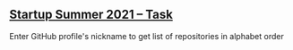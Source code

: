 ## [Startup Summer 2021 – Task](https://startup-summer-task.paralect.com/)

Enter GitHub profile's nickname to get list of repositories in alphabet order
